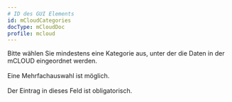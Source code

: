 ```yaml
---
# ID des GUI Elements
id: mCloudCategories
docType: mCloudDoc
profile: mcloud
---
```


Bitte wählen Sie mindestens eine Kategorie aus, unter der die Daten in der mCLOUD eingeordnet werden.<br /><br />Eine Mehrfachauswahl ist möglich.<br /><br />Der Eintrag in dieses Feld ist obligatorisch.
